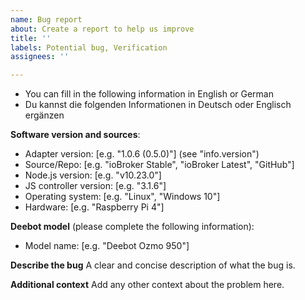 ```yaml
---
name: Bug report
about: Create a report to help us improve
title: ''
labels: Potential bug, Verification
assignees: ''

---
```


- You can fill in the following information in English or German
- Du kannst die folgenden Informationen in Deutsch oder Englisch ergänzen

**Software version and sources**:
 - Adapter version: [e.g. "1.0.6 (0.5.0)"] (see "info.version")
 - Source/Repo: [e.g. "ioBroker Stable", "ioBroker Latest", "GitHub"]
 - Node.js version: [e.g. "v10.23.0"]
 - JS controller version:  [e.g. "3.1.6"]
 - Operating system: [e.g. "Linux", "Windows 10"]
 - Hardware: [e.g. "Raspberry Pi 4"]

**Deebot model** (please complete the following information):
 - Model name: [e.g. "Deebot Ozmo 950"]

**Describe the bug**
A clear and concise description of what the bug is.

**Additional context**
Add any other context about the problem here.
